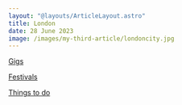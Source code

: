 ```yaml
---
layout: "@layouts/ArticleLayout.astro"
title: London
date: 28 June 2023
image: /images/my-third-article/londoncity.jpg
---
```


<div class="grid grid-cols-3 gap-4 ">
  <a href="" class="bg-red-200 p-4 flex flex-col justify-center items-center space-y-2 focus:outline-none transition-colors duration-200 ease-in-out hover:bg-indigo-300 hover:text-white text-lg font-bold no-underline block">Gigs
  </a>
  
  <a href="" class="bg-red-200 p-4 flex flex-col justify-center items-center space-y-2 focus:outline-none transition-colors duration-200 ease-in-out hover:bg-indigo-300 hover:text-white text-lg font-bold no-underline block">Festivals
  </a>
  
  <a href="" class="bg-red-200 p-4 flex flex-col justify-center items-center space-y-2 focus:outline-none transition-colors duration-200 ease-in-out hover:bg-indigo-300 hover:text-white text-lg font-bold no-underline block">Things to do
  </a>
</div>





 
